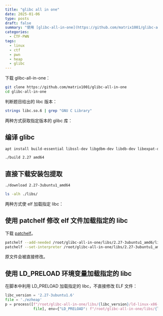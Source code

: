```yaml
---
title: "glibc all in one"
date: 2025-01-06
type: posts
draft: false
summary: "使用 [glibc-all-in-one](https://github.com/matrix1001/glibc-all-in-one) 结合 [patchelf](https://github.com/NixOS/patchelf) 或 `LD_PRELOAD` 环境变量实现 glibc 多版本快速切换。"
categories:
  - CTF-PWN
tags:
  - linux
  - ctf
  - pwn
  - heap
  - glibc
---
```


下载 glibc-all-in-one：

```bash
git clone https://github.com/matrix1001/glibc-all-in-one
cd glibc-all-in-one
```

判断题目给出的 libc 版本：

```bash
strings libc.so.6 | grep "GNU C Library"
```

两种方式获取指定版本的 glibc 库：

## 编译 glibc

```bash
apt install build-essential libssl-dev libgdbm-dev libdb-dev libexpat-dev libncurses5-dev libbz2-dev zlib1g-dev gawk bison binutils texinfo

./build 2.27 amd64
```

## 直接下载安装包提取

```bash
./download 2.27-3ubuntu1_amd64

ls -alh ./libs/
```

两种方式使 elf 加载指定 libc：

## 使用 patchelf 修改 elf 文件加载指定的 libc

下载 [patchelf](https://github.com/NixOS/patchelf)。

```bash
patchelf --add-needed /root/glibc-all-in-one/libs/2.27-3ubuntu1_amd6/libc.so.6 ./ezheap
patchelf --set-interpreter /root/glibc-all-in-one/libs/2.27-3ubuntu1_amd6/ld-linux-x86-64.so. ./ezheap
```

原文件会被直接修改。

## 使用 LD_PRELOAD 环境变量加载指定的 libc

在脚本中利用 LD_PRELOAD 加载指定的 libc，不直接修改 ELF 文件：

```python
libc_version = '2.27-3ubuntu1.6'
file = './ezheap'
p = process([f"/root/glibc-all-in-one/libs/{libc_version}/ld-linux-x86-64.so.2",
             file], env={"LD_PRELOAD": f"/root/glibc-all-in-one/libs/{libc_version}/libc.so.6"})
```
